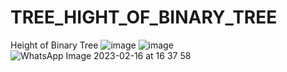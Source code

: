 # TREE_HIGHT_OF_BINARY_TREE
Height of Binary Tree
![image](https://user-images.githubusercontent.com/115396834/219348876-93f62eb3-6831-47a8-ab1b-058cec12bd81.png)
![image](https://user-images.githubusercontent.com/115396834/219348969-5635052d-81b4-4a8f-a27a-786e269aedda.png)
![WhatsApp Image 2023-02-16 at 16 37 58](https://user-images.githubusercontent.com/115396834/219348798-b0fbbd49-2025-454f-9dcb-01353f992b1f.jpg)
